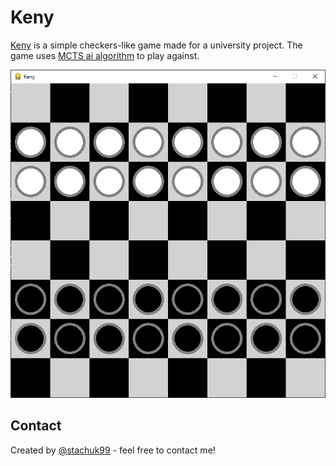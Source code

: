 # Keny
[Keny](https://en.wikipedia.org/wiki/Keny_(game)#cite_note-SokolovKeny-5) is a simple checkers-like game made for a university project.
The game uses [MCTS ai algorithm](https://en.wikipedia.org/wiki/Monte_Carlo_tree_search) to play against. 

![Main screen](https://github.com/stachuk99/Keny/blob/master/MainScreen.PNG)




## Contact
Created by [@stachuk99](https://github.com/stachuk99) - feel free to contact me!

